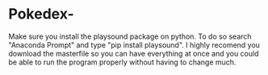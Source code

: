 # Pokedex-
Make sure you install the playsound package on python. To do so search "Anaconda Prompt" and type "pip install playsound".
I highly recomend you download the masterfile so you can have everything at once and you could be able to run the program properly without having to change much.
